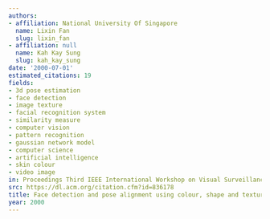 ```yaml
---
authors:
- affiliation: National University Of Singapore
  name: Lixin Fan
  slug: lixin_fan
- affiliation: null
  name: Kah Kay Sung
  slug: kah_kay_sung
date: '2000-07-01'
estimated_citations: 19
fields:
- 3d pose estimation
- face detection
- image texture
- facial recognition system
- similarity measure
- computer vision
- pattern recognition
- gaussian network model
- computer science
- artificial intelligence
- skin colour
- video image
in: Proceedings Third IEEE International Workshop on Visual Surveillance
src: https://dl.acm.org/citation.cfm?id=836178
title: Face detection and pose alignment using colour, shape and texture information
year: 2000
---
```

